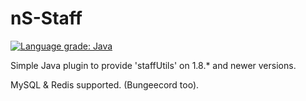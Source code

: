 # nS-Staff
[![Language grade: Java](https://img.shields.io/lgtm/grade/java/g/yNickoKun/nS-Staff.svg?logo=lgtm&logoWidth=18)](https://lgtm.com/projects/g/yNickoKun/nS-Staff/context:java)

Simple Java plugin to provide 'staffUtils' on 1.8.* and newer versions.

MySQL & Redis supported. (Bungeecord too).
